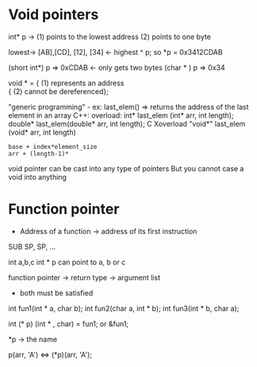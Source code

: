 # Void pointers

int* p -> (1) points to the lowest address
	  (2) points to one byte

lowest-> [AB],[CD], [12], [34] <- highest
	  ^
	  p; so *p = 0x3412CDAB

(short int*) p => 0xCDAB <- only gets two bytes 
(char * ) p =>    0x34

void * = { (1) represents an address	
	 { (2) cannot be dereferenced};

"generic programming" - 
	ex: 
		last_elem() => returns the address of the last element in an array
		C++: overload:
			int* last_elem (int* arr, int length);
			double* last_elem(double* arr, int length);
	C Xoverload
		"void*"
		last_elem (void* arr, int length)

	base + index*element_size
	arr + (length-1)*
void pointer can be cast into any type of pointers
But you cannot case a void into anything

# Function pointer

* Address of a function -> address of its first instruction

SUB SP, SP, ...

int a,b,c
int * p can point to a, b or c


function pointer
-> return type
-> argument list

* both must be satisfied 


int fun1(int * a, char b);
int fun2(char a, int * b);
int fun3(int * b, char a);


int (* p) (int * , char) = fun1; or &fun1;

*p -> the name


p(arr, 'A') <=> (*p)(arr, 'A');

